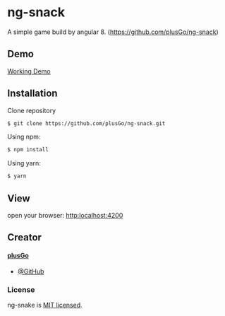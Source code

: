 # ng-snack

A simple game build by angular 8. (https://github.com/plusGo/ng-snack)



## Demo

[Working Demo](https://plusgo.github.io/ng-snack/#/)


## Installation

Clone repository
```bash
$ git clone https://github.com/plusGo/ng-snack.git
```
Using npm:

```bash
$ npm install 
```

Using yarn:

```bash
$ yarn 
```

## View

open your browser: [http:localhost:4200](http:localhost:4200)


## Creator

#### [plusGo](https://github.com/plusGo)

- [@GitHub](https://github.com/plusGo)

### License

ng-snake is [MIT licensed](./LICENSE).
